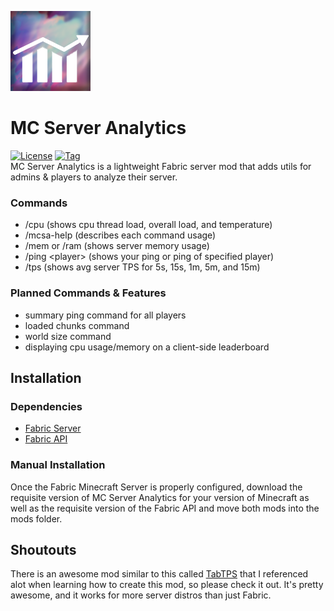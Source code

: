 ![Icon](src/main/resources/assets/mc_server_analytics/icon.png)
# MC Server Analytics
[![License](https://img.shields.io/github/license/danieltebor/mc-server-analytics)]()
[![Tag](https://img.shields.io/github/v/tag/danieltebor/mc-server-analytics)]()<br>
MC Server Analytics is a lightweight Fabric server mod that adds utils for admins & players to analyze their server.

### Commands
- /cpu (shows cpu thread load, overall load, and temperature)
- /mcsa-help (describes each command usage)
- /mem or /ram (shows server memory usage)
- /ping \<player\> (shows your ping or ping of specified player)
- /tps (shows avg server TPS for 5s, 15s, 1m, 5m, and 15m)

### Planned Commands & Features
- summary ping command for all players
- loaded chunks command
- world size command
- displaying cpu usage/memory on a client-side leaderboard

## Installation
### Dependencies
- [Fabric Server](https://fabricmc.net/use/server/)
- [Fabric API](https://github.com/username/repository)

### Manual Installation
Once the Fabric Minecraft Server is properly configured, download the requisite version of MC Server Analytics for your version of Minecraft as well as the requisite version of the Fabric API and move both mods into the mods folder.

## Shoutouts
There is an awesome mod similar to this called [TabTPS](https://github.com/jpenilla/TabTPS) that I referenced alot when learning how to create this mod, so please check it out. It's pretty awesome, and it works for more server distros than just Fabric.
